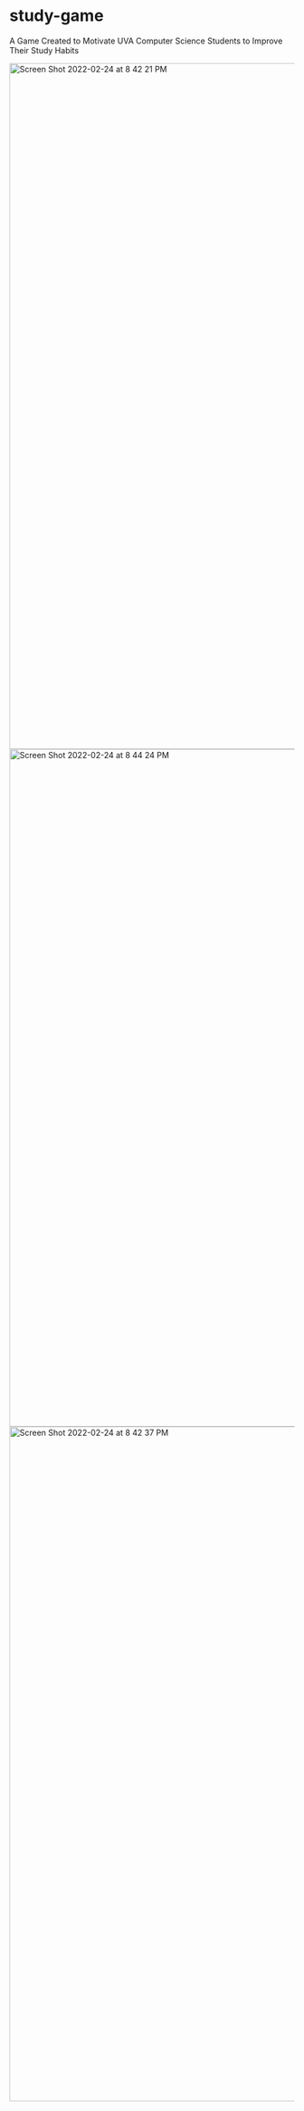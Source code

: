 # study-game

A Game Created to Motivate UVA Computer Science Students to Improve Their Study Habits

<img width="1213" alt="Screen Shot 2022-02-24 at 8 42 21 PM" src="https://user-images.githubusercontent.com/65374231/155637694-625fae43-0ce0-4ca6-a5be-4a7e1d3545b0.png">
<img width="1198" alt="Screen Shot 2022-02-24 at 8 44 24 PM" src="https://user-images.githubusercontent.com/65374231/155637692-1c84f2ec-fcab-444c-b7e0-b992b1504e4b.png">
<img width="1193" alt="Screen Shot 2022-02-24 at 8 42 37 PM" src="https://user-images.githubusercontent.com/65374231/155637693-8d1ca6d5-9ae7-4ad7-8f01-6b82136db45b.png">
